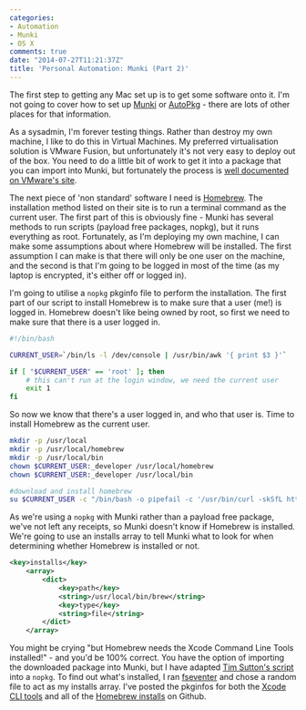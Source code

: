 ```yaml
---
categories:
- Automation
- Munki
- OS X
comments: true
date: "2014-07-27T11:21:37Z"
title: 'Personal Automation: Munki (Part 2)'
---
```


The first step to getting any Mac set up is to get some software onto it. I'm not going to cover how to set up [Munki](https://code.google.com/p/munki/wiki/GettingStartedWithMunki) or [AutoPkg](https://github.com/autopkg/autopkg/wiki/Getting-Started) - there are lots of other places for that information.

As a sysadmin, I'm forever testing things. Rather than destroy my own machine, I like to do this in Virtual Machines. My preferred virtualisation solution is VMware Fusion, but unfortunately it's not very easy to deploy out of the box. You need to do a little bit of work to get it into a package that you can import into Munki, but fortunately the process is [well documented on VMware's site](http://kb.vmware.com/selfservice/microsites/search.do?language=en_US&cmd=displayKC&externalId=2058680).

The next piece of 'non standard' software I need is [Homebrew](http://brew.sh). The installation method listed on their site is to run a terminal command as the current user. The first part of this is obviously fine - Munki has several methods to run scripts (payload free packages, nopkg), but it runs everything as root. Fortunately, as I'm deploying my own machine, I can make some assumptions about where Homebrew will be installed. The first assumption I can make is that there will only be one user on the machine, and the second is that I'm going to be logged in most of the time (as my laptop is encrypted, it's either off or logged in).

I'm going to utilise a ``nopkg`` pkginfo file to perform the installation. The first part of our script to install Homebrew is to make sure that a user (me!) is logged in. Homebrew doesn't like being owned by root, so first we need to make sure that there is a user logged in.

```sh
#!/bin/bash

CURRENT_USER=`/bin/ls -l /dev/console | /usr/bin/awk '{ print $3 }'`

if [ "$CURRENT_USER" == 'root' ]; then
    # this can't run at the login window, we need the current user
    exit 1
fi
```

So now we know that there's a user logged in, and who that user is. Time to install Homebrew as the current user.

```sh
mkdir -p /usr/local
mkdir -p /usr/local/homebrew
mkdir -p /usr/local/bin
chown $CURRENT_USER:_developer /usr/local/homebrew
chown $CURRENT_USER:_developer /usr/local/bin

#download and install homebrew
su $CURRENT_USER -c "/bin/bash -o pipefail -c '/usr/bin/curl -skSfL https://github.com/mxcl/homebrew/tarball/master | (cd /usr/local ; /usr/bin/tar xz -m --strip 1 -C homebrew; ln -s /usr/local/homebrew/bin/brew /usr/local/bin/brew)'"
```

As we're using a ``nopkg`` with Munki rather than a payload free package, we've not left any receipts, so Munki doesn't know if Homebrew is installed. We're going to use an installs array to tell Munki what to look for when determining whether Homebrew is installed or not.

```xml
<key>installs</key>
	<array>
		<dict>
			<key>path</key>
			<string>/usr/local/bin/brew</string>
			<key>type</key>
			<string>file</string>
		</dict>
	</array>
```

You might be crying "but Homebrew needs the Xcode Command Line Tools installed!" - and you'd be 100% correct. You have the option of importing the downloaded package into Munki, but I have adapted [Tim Sutton's script](https://github.com/timsutton/osx-vm-templates/blob/master/scripts/xcode-cli-tools.sh) into a ``nopkg``. To find out what's installed, I ran [fseventer](http://www.fernlightning.com/doku.php?id=software%3afseventer%3astart) and chose a random file to act as my installs array. I've posted the pkginfos for both the [Xcode CLI tools](https://github.com/grahamgilbert/macscripts/blob/master/Munki/pkginfos/Xcode/XcodeCLITools-2014.07.15.plist) and all of the [Homebrew installs](https://github.com/grahamgilbert/macscripts/tree/master/Munki/pkginfos/Homebrew) on Github.
